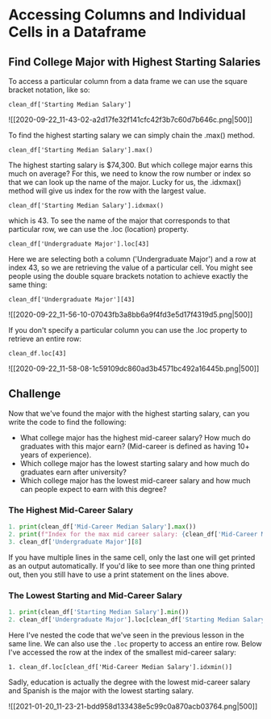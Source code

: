# Accessing Columns and Individual Cells in a Dataframe

## Find College Major with Highest Starting Salaries

To access a particular column from a data frame we can use the square bracket notation, like so:

`clean_df['Starting Median Salary']`

![[2020-09-22_11-43-02-a2d17fe32f141cfc42f3b7c60d7b646c.png|500]]

To find the highest starting salary we can simply chain the .max() method.

`clean_df['Starting Median Salary'].max()`

The highest starting salary is $74,300. But which college major earns this much on average? For this, we need to know the row number or index so that we can look up the name of the major. Lucky for us, the .idxmax() method will give us index for the row with the largest value.

`clean_df['Starting Median Salary'].idxmax()`

which is 43. To see the name of the major that corresponds to that particular row, we can use the .loc (location) property.

`clean_df['Undergraduate Major'].loc[43]`

Here we are selecting both a column ('Undergraduate Major') and a row at index 43, so we are retrieving the value of a particular cell. You might see people using the double square brackets notation to achieve exactly the same thing: 

`clean_df['Undergraduate Major'][43]`

![[2020-09-22_11-56-10-07043fb3a8bb6a9f4fd3e5d17f4319d5.png|500]]

If you don't specify a particular column you can use the .loc property to retrieve an entire row:

`clean_df.loc[43]`

![[2020-09-22_11-58-08-1c59109dc860ad3b4571bc492a16445b.png|500]]

## Challenge

Now that we've found the major with the highest starting salary, can you write the code to find the following:

- What college major has the highest mid-career salary? How much do graduates with this major earn? (Mid-career is defined as having 10+ years of experience).
- Which college major has the lowest starting salary and how much do graduates earn after university?
- Which college major has the lowest mid-career salary and how much can people expect to earn with this degree?

### The Highest Mid-Career Salary

```python
1. print(clean_df['Mid-Career Median Salary'].max())
2. print(f"Index for the max mid career salary: {clean_df['Mid-Career Median Salary'].idxmax()}")
3. clean_df['Undergraduate Major'][8]
```

If you have multiple lines in the same cell, only the last one will get printed as an output automatically. If you'd like to see more than one thing printed out, then you still have to use a print statement on the lines above.

### The Lowest Starting and Mid-Career Salary

```python
1. print(clean_df['Starting Median Salary'].min())
2. clean_df['Undergraduate Major'].loc[clean_df['Starting Median Salary'].idxmin()]
```

Here I've nested the code that we've seen in the previous lesson in the same line. We can also use the `.loc` property to access an entire row. Below I've accessed the row at the index of the smallest mid-career salary:

`1. clean_df.loc[clean_df['Mid-Career Median Salary'].idxmin()]`

Sadly, education is actually the degree with the lowest mid-career salary and Spanish is the major with the lowest starting salary.

![[2021-01-20_11-23-21-bdd958d133438e5c99c0a870acb03764.png|500]]